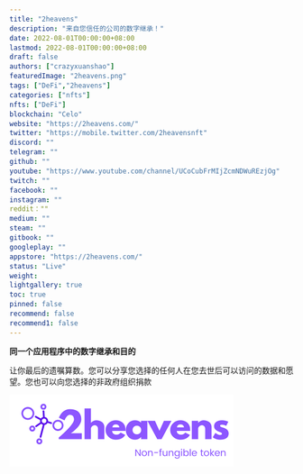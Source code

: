 ```yaml
---
title: "2heavens"
description: "来自您信任的公司的数字继承！"
date: 2022-08-01T00:00:00+08:00
lastmod: 2022-08-01T00:00:00+08:00
draft: false
authors: ["crazyxuanshao"]
featuredImage: "2heavens.png"
tags: ["DeFi","2heavens"]
categories: ["nfts"]
nfts: ["DeFi"]
blockchain: "Celo"
website: "https://2heavens.com/"
twitter: "https://mobile.twitter.com/2heavensnft"
discord: ""
telegram: ""
github: ""
youtube: "https://www.youtube.com/channel/UCoCubFrMIjZcmNDWuREzjOg"
twitch: ""
facebook: ""
instagram: ""
reddit：""
medium: ""
steam: ""
gitbook: ""
googleplay: ""
appstore: "https://2heavens.com/"
status: "Live"
weight: 
lightgallery: true
toc: true
pinned: false
recommend: false
recommend1: false
---
```

**同一个应用程序中的数字继承和目的**

<p>让你最后的遗嘱算数。您可以分享您选择的任何人在您去世后可以访问的数据和愿望。您也可以向您选择的非政府组织捐款</p>



![nmm](nmm.png)